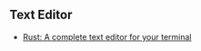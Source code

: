 ## Text Editor

- [Rust: A complete text editor for your terminal](https://github.com/jmacdonald/amp/)

